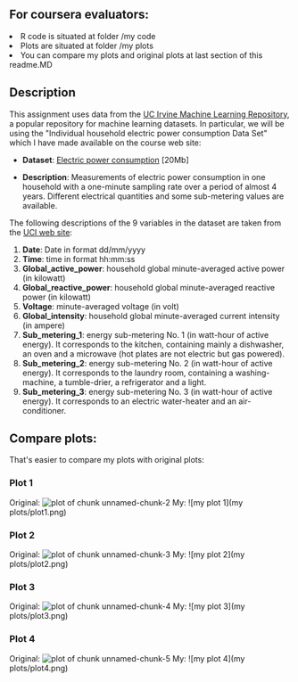 ## For coursera evaluators:

<li> R code is situated at folder /my code  </li>
<li> Plots are situated at folder /my plots </li>
<li> You can compare my plots and original plots at last section of this readme.MD </li>

## Description

This assignment uses data from
the <a href="http://archive.ics.uci.edu/ml/">UC Irvine Machine
Learning Repository</a>, a popular repository for machine learning
datasets. In particular, we will be using the "Individual household
electric power consumption Data Set" which I have made available on
the course web site:


* <b>Dataset</b>: <a href="https://d396qusza40orc.cloudfront.net/exdata%2Fdata%2Fhousehold_power_consumption.zip">Electric power consumption</a> [20Mb]

* <b>Description</b>: Measurements of electric power consumption in
one household with a one-minute sampling rate over a period of almost
4 years. Different electrical quantities and some sub-metering values
are available.


The following descriptions of the 9 variables in the dataset are taken
from
the <a href="https://archive.ics.uci.edu/ml/datasets/Individual+household+electric+power+consumption">UCI
web site</a>:

<ol>
<li><b>Date</b>: Date in format dd/mm/yyyy </li>
<li><b>Time</b>: time in format hh:mm:ss </li>
<li><b>Global_active_power</b>: household global minute-averaged active power (in kilowatt) </li>
<li><b>Global_reactive_power</b>: household global minute-averaged reactive power (in kilowatt) </li>
<li><b>Voltage</b>: minute-averaged voltage (in volt) </li>
<li><b>Global_intensity</b>: household global minute-averaged current intensity (in ampere) </li>
<li><b>Sub_metering_1</b>: energy sub-metering No. 1 (in watt-hour of active energy). It corresponds to the kitchen, containing mainly a dishwasher, an oven and a microwave (hot plates are not electric but gas powered). </li>
<li><b>Sub_metering_2</b>: energy sub-metering No. 2 (in watt-hour of active energy). It corresponds to the laundry room, containing a washing-machine, a tumble-drier, a refrigerator and a light. </li>
<li><b>Sub_metering_3</b>: energy sub-metering No. 3 (in watt-hour of active energy). It corresponds to an electric water-heater and an air-conditioner.</li>
</ol>

## Compare plots:

That's easier to compare my plots with original plots:

### Plot 1

Original:
![plot of chunk unnamed-chunk-2](figure/unnamed-chunk-2.png) 
My:
![my plot 1](my plots/plot1.png) 


### Plot 2

Original:
![plot of chunk unnamed-chunk-3](figure/unnamed-chunk-3.png) 
My:
![my plot 2](my plots/plot2.png) 

### Plot 3

Original:
![plot of chunk unnamed-chunk-4](figure/unnamed-chunk-4.png) 
My:
![my plot 3](my plots/plot3.png) 

### Plot 4

Original:
![plot of chunk unnamed-chunk-5](figure/unnamed-chunk-5.png) 
My:
![my plot 4](my plots/plot4.png) 
